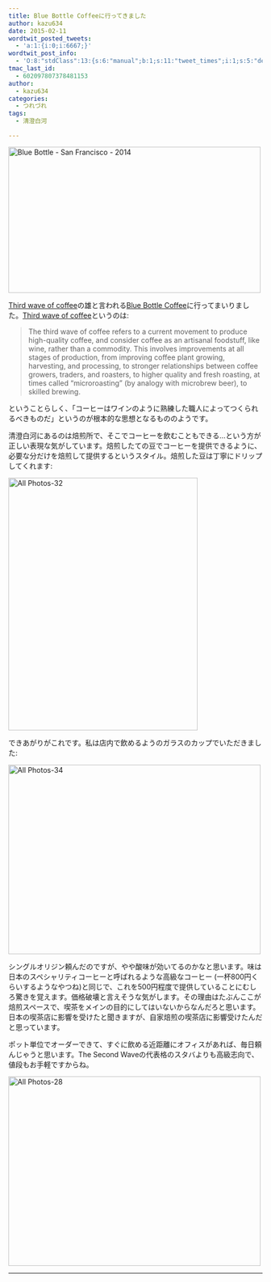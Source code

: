 ```yaml
---
title: Blue Bottle Coffeeに行ってきました
author: kazu634
date: 2015-02-11
wordtwit_posted_tweets:
  - 'a:1:{i:0;i:6667;}'
wordtwit_post_info:
  - 'O:8:"stdClass":13:{s:6:"manual";b:1;s:11:"tweet_times";i:1;s:5:"delay";s:1:"0";s:7:"enabled";s:1:"1";s:10:"separation";i:60;s:7:"version";s:3:"3.7";s:14:"tweet_template";s:99:"ブログに新しい記事を投稿したよ: Blue Bottle Coffeeに行ってきました - [link] ";s:6:"status";i:2;s:6:"result";a:0:{}s:13:"tweet_counter";i:2;s:13:"tweet_log_ids";a:1:{i:0;i:6667;}s:9:"hash_tags";a:0:{}s:8:"accounts";a:1:{i:0;s:7:"kazu634";}}'
tmac_last_id:
  - 602097807378481153
author:
  - kazu634
categories:
  - つれづれ
tags:
  - 清澄白河

---
```

<a href="https://www.flickr.com/photos/scottloftesness/14119601494" onclick="__gaTracker('send', 'event', 'outbound-article', 'https://www.flickr.com/photos/scottloftesness/14119601494', '');" title="Blue Bottle - San Francisco - 2014 by Scott Loftesness, on Flickr"><img class=" aligncenter" src="https://farm6.staticflickr.com/5237/14119601494_8109b7ec00.jpg" alt="Blue Bottle - San Francisco - 2014" width="500" height="289" /></a>

<a href="http://en.wikipedia.org/wiki/Third_wave_of_coffee" onclick="__gaTracker('send', 'event', 'outbound-article', 'http://en.wikipedia.org/wiki/Third_wave_of_coffee', 'Third wave of coffee');">Third wave of coffee</a>の雄と言われる<a href="https://bluebottlecoffee.jp/cafes/kiyosumi" onclick="__gaTracker('send', 'event', 'outbound-article', 'https://bluebottlecoffee.jp/cafes/kiyosumi', 'Blue Bottle Coffee');">Blue Bottle Coffee</a>に行ってまいりました。<a href="http://en.wikipedia.org/wiki/Third_wave_of_coffee" onclick="__gaTracker('send', 'event', 'outbound-article', 'http://en.wikipedia.org/wiki/Third_wave_of_coffee', 'Third wave of coffee');">Third wave of coffee</a>というのは:

> The third wave of coffee refers to a current movement to produce high-quality coffee, and consider coffee as an artisanal foodstuff, like wine, rather than a commodity. This involves improvements at all stages of production, from improving coffee plant growing, harvesting, and processing, to stronger relationships between coffee growers, traders, and roasters, to higher quality and fresh roasting, at times called &#8220;microroasting&#8221; (by analogy with microbrew beer), to skilled brewing.

ということらしく、「コーヒーはワインのように熟練した職人によってつくられるべきものだ」というのが根本的な思想となるもののようです。

清澄白河にあるのは焙煎所で、そこでコーヒーを飲むこともできる…という方が正しい表現な気がしています。焙煎したての豆でコーヒーを提供できるように、必要な分だけを焙煎して提供するというスタイル。焙煎した豆は丁寧にドリップしてくれます:

<a href="https://www.flickr.com/photos/42332031@N02/16312771510" onclick="__gaTracker('send', 'event', 'outbound-article', 'https://www.flickr.com/photos/42332031@N02/16312771510', '');" title="All Photos-32 by Kazuhiro MUSASHI, on Flickr"><img class=" aligncenter" src="https://farm8.staticflickr.com/7418/16312771510_31b40ff216.jpg" alt="All Photos-32" width="375" height="500" /></a>

できあがりがこれです。私は店内で飲めるようのガラスのカップでいただきました:

<a href="https://www.flickr.com/photos/42332031@N02/16498473931" onclick="__gaTracker('send', 'event', 'outbound-article', 'https://www.flickr.com/photos/42332031@N02/16498473931', '');" title="All Photos-34 by Kazuhiro MUSASHI, on Flickr"><img class=" aligncenter" src="https://farm8.staticflickr.com/7451/16498473931_e4fd601dae.jpg" alt="All Photos-34" width="500" height="375" /></a>

シングルオリジン頼んだのですが、やや酸味が効いてるのかなと思います。味は日本のスペシャリティコーヒーと呼ばれるような高級なコーヒー (一杯800円くらいするようなやつね)と同じで、これを500円程度で提供していることにむしろ驚きを覚えます。価格破壊と言えそうな気がします。その理由はたぶんここが焙煎スペースで、喫茶をメインの目的にしてはいないからなんだろと思います。日本の喫茶店に影響を受けたと聞きますが、自家焙煎の喫茶店に影響受けたんだと思っています。

ポット単位でオーダーできて、すぐに飲める近距離にオフィスがあれば、毎日頼んじゃうと思います。The Second Waveの代表格のスタバよりも高級志向で、値段もお手軽ですからね。

<a href="https://www.flickr.com/photos/42332031@N02/16312766670" onclick="__gaTracker('send', 'event', 'outbound-article', 'https://www.flickr.com/photos/42332031@N02/16312766670', '');" title="All Photos-28 by Kazuhiro MUSASHI, on Flickr"><img class=" aligncenter" src="https://farm8.staticflickr.com/7351/16312766670_933cdaba9d.jpg" alt="All Photos-28" width="500" height="375" /></a>

* * *

<div class="cgmp-centering-container-handle" align="center">
<div class="google-map-placeholder" id="0f99ae6a122295593a94279918227682" style="width: 350px; height: 350px;">
<div align="center" style="background:url('http://blog.kazu634.com/wp-content/plugins/comprehensive-google-map-plugin/assets/css/images/loading.gif') no-repeat 0 0 transparent !important; height:100px; width:100px; position: relative; top: 125px !important;">
</div>
</div>
  
<div class="direction-controls-placeholder" id="direction-controls-placeholder-0f99ae6a122295593a94279918227682" style="background: white; width: 350px; margin-top: 5px; border: 1px solid #EBEBEB; display: none; padding: 18px 0 9px 0;">
<div class="d_close-wrapper">
<a id="d_close" href="javascript:void(0)"> <img src="http://blog.kazu634.com/wp-content/plugins/comprehensive-google-map-plugin/assets/css/images/transparent.png" class="close" /> </a>
</div>
    
<div style="" id="travel_modes_div" class="dir-tm kd-buttonbar">
<a tabindex="3" class="kd-button kd-button-left selected" href="javascript:void(0)" id="dir_d_btn" title="By car"> <img class="dir-tm-d" src="http://blog.kazu634.com/wp-content/plugins/comprehensive-google-map-plugin/assets/css/images/transparent.png" /> </a> <a tabindex="3" class="kd-button kd-button-right" href="javascript:void(0)" id="dir_w_btn" title="Walking"> <img class="dir-tm-w" src="http://blog.kazu634.com/wp-content/plugins/comprehensive-google-map-plugin/assets/css/images/transparent.png" /> </a>
</div>
    
<div class="dir-clear">
</div>
    
<div id="dir_wps">
<div id="dir_wp_0" class="dir-wp">
<div class="dir-wp-hl">
<div id="dir_m_0" class="dir-m" style="cursor: -moz-grab;">
<div style="width: 24px; height: 24px; overflow: hidden; position: relative;">
<img style="position: absolute; left: 0px; top: -141px; -moz-user-select: none; border: 0px none; padding: 0px; margin: 0px;" src="http://blog.kazu634.com/wp-content/plugins/comprehensive-google-map-plugin/assets/css/images/directions.png" />
</div>
</div>
          
<div class="dir-input">
<div class="kd-input-text-wrp">
<input type="text" maxlength="2048" tabindex="4" value="" name="a_address" id="a_address" title="Start address" class="wp kd-input-text" autocomplete="off" autocorrect="off" />
</div>
</div>
</div>
</div>
      
<div class="dir-rev-wrapper">
<div id="dir_rev" title="Get reverse directions">
<a id="reverse-btn" href="javascript:void(0)" class="kd-button"> <img class="dir-reverse" src="http://blog.kazu634.com/wp-content/plugins/comprehensive-google-map-plugin/assets/css/images/transparent.png" /> </a>
</div>
</div>
      
<div id="dir_wp_1" class="dir-wp">
<div class="dir-wp-hl">
<div id="dir_m_1" class="dir-m" style="cursor: -moz-grab;">
<div style="width: 24px; height: 24px; overflow: hidden; position: relative;">
<img style="position: absolute; left: 0px; top: -72px; -moz-user-select: none; border: 0px none; padding: 0px; margin: 0px;" src="http://blog.kazu634.com/wp-content/plugins/comprehensive-google-map-plugin/assets/css/images/directions.png" />
</div>
</div>
          
<div class="dir-input">
<div class="kd-input-text-wrp">
<input type="text" maxlength="2048" tabindex="4" value="" name="b_address" id="b_address" title="End address" class="wp kd-input-text" autocomplete="off" autocorrect="off" />
</div>
</div>
</div>
</div>
</div>
    
<div id="dir_controls">
<div class="d_links">
<span id="d_options_toggle"> <a id="d_options_show" class="no-wrap" href="javascript:void(0)" style="display: none !important;">Show options</a> <a id="d_options_hide" class="no-wrap" href="javascript:void(0)" style="display: none !important;">Hide options</a> <b><span style="color: blue">Additional options</span></b> </span>
</div>
      
<div id="d_options" style="margin-bottom: 5px; text-align: left;">
<input type="checkbox" tabindex="5" name="0f99ae6a122295593a94279918227682_avoid_hway" id="0f99ae6a122295593a94279918227682_avoid_hway" /> <label for="0f99ae6a122295593a94279918227682_avoid_hway">Avoid highways</label> <input type="checkbox" tabindex="5" name="0f99ae6a122295593a94279918227682_avoid_tolls" id="0f99ae6a122295593a94279918227682_avoid_tolls" /> <label for="0f99ae6a122295593a94279918227682_avoid_tolls">Avoid tolls</label> <input type="radio" name="0f99ae6a122295593a94279918227682_travel_mode" id="0f99ae6a122295593a94279918227682_radio_km" /> <label for="0f99ae6a122295593a94279918227682_radio_km">KM</label> <input type="radio" name="0f99ae6a122295593a94279918227682_travel_mode" id="0f99ae6a122295593a94279918227682_radio_miles" checked="checked" /> <label for="0f99ae6a122295593a94279918227682_radio_miles">Miles</label>
</div>
      
<div class="dir-sub-cntn">
<button tabindex="6" name="btnG" type="submit" id="d_sub" class="kd-button kd-button-submit">Get Directions</button> <button tabindex="6" name="btnG" type="button" style="display: none;" id="print_sub" class="kd-button kd-button-submit">Print Directions</button>
</div>
</div>
</div>
  
<div id="rendered-directions-placeholder-0f99ae6a122295593a94279918227682" style="display: none; border: 1px solid #ddd; width: 350px; margin-top: 10px; direction: ltr; overflow: auto; height: 180px; padding: 5px;" class="rendered-directions-placeholder">
</div>
</div>
